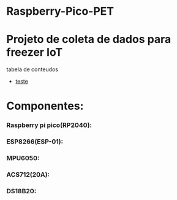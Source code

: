 # Raspberry-Pico-PET
# Projeto de coleta de dados para freezer IoT

tabela de conteudos 

  * [teste](#Componentes:) 








# Componentes:
###   Raspberry pi pico(RP2040):

###   ESP8266(ESP-01):

###   MPU6050:

###   ACS712(20A):

###   DS18B20:
